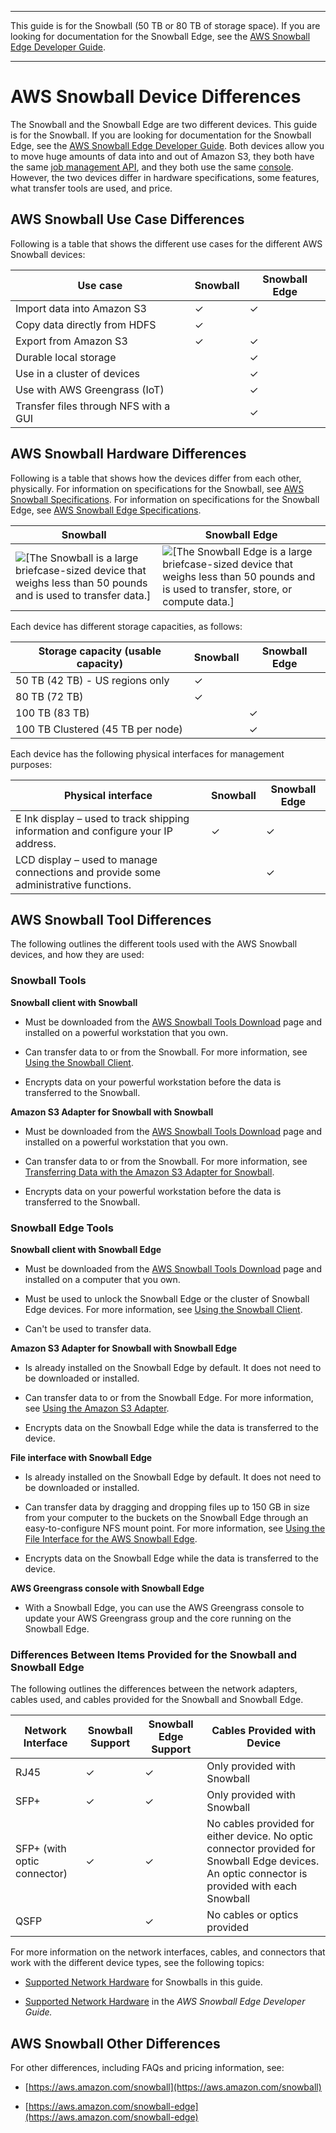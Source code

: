--------

This guide is for the Snowball \(50 TB or 80 TB of storage space\)\. If you are looking for documentation for the Snowball Edge, see the [AWS Snowball Edge Developer Guide](http://docs.aws.amazon.com/snowball/latest/developer-guide/whatisedge.html)\.

--------

# AWS Snowball Device Differences<a name="device-differences"></a>

The Snowball and the Snowball Edge are two different devices\. This guide is for the Snowball\. If you are looking for documentation for the Snowball Edge, see the [AWS Snowball Edge Developer Guide](http://docs.aws.amazon.com/snowball/latest/developer-guide/whatisedge.html)\. Both devices allow you to move huge amounts of data into and out of Amazon S3, they both have the same [job management API](http://docs.aws.amazon.com/snowball/latest/api-reference/api-reference.html), and they both use the same [console](https://console.aws.amazon.com/importexport)\. However, the two devices differ in hardware specifications, some features, what transfer tools are used, and price\.

## AWS Snowball Use Case Differences<a name="usecase-differences"></a>

Following is a table that shows the different use cases for the different AWS Snowball devices:


| Use case | Snowball | Snowball Edge | 
| --- | --- | --- | 
| Import data into Amazon S3 | ✓ | ✓ | 
| Copy data directly from HDFS | ✓ |  | 
| Export from Amazon S3 | ✓ | ✓ | 
| Durable local storage |  | ✓ | 
| Use in a cluster of devices |  | ✓ | 
| Use with AWS Greengrass \(IoT\) |  | ✓ | 
| Transfer files through NFS with a GUI |  | ✓ | 

## AWS Snowball Hardware Differences<a name="hardware-differences"></a>

Following is a table that shows how the devices differ from each other, physically\. For information on specifications for the Snowball, see [AWS Snowball Specifications](specifications.md)\. For information on specifications for the Snowball Edge, see [AWS Snowball Edge Specifications](http://docs.aws.amazon.com/snowball/latest/developer-guide/specifications.html)\.


| Snowball | Snowball Edge | 
| --- | --- | 
|  ![\[The Snowball is a large briefcase-sized device that weighs less than 50 pounds and is used to transfer data.\]](http://docs.aws.amazon.com/snowball/latest/ug/images/Snowball-closed-600w.png)  |  ![\[The Snowball Edge is a large briefcase-sized device that weighs less than 50 pounds and is used to transfer, store, or compute data.\]](http://docs.aws.amazon.com/snowball/latest/ug/images/SnowballEdgeAppliance.png)  | 

Each device has different storage capacities, as follows:


| Storage capacity \(usable capacity\) | Snowball | Snowball Edge | 
| --- | --- | --- | 
|  50 TB \(42 TB\) \- US regions only  | ✓ |  | 
|  80 TB \(72 TB\)  | ✓ |  | 
|  100 TB \(83 TB\)  |  | ✓ | 
|  100 TB Clustered \(45 TB per node\)  |  | ✓ | 

Each device has the following physical interfaces for management purposes:


| Physical interface | Snowball | Snowball Edge | 
| --- | --- | --- | 
| E Ink display – used to track shipping information and configure your IP address\. | ✓ | ✓ | 
| LCD display – used to manage connections and provide some administrative functions\. |  | ✓ | 

## AWS Snowball Tool Differences<a name="tool-differences"></a>

The following outlines the different tools used with the AWS Snowball devices, and how they are used:

### Snowball Tools<a name="tool-differences-snowball"></a>

**Snowball client with Snowball**

+ Must be downloaded from the [AWS Snowball Tools Download](http://aws.amazon.com/snowball/tools) page and installed on a powerful workstation that you own\.

+ Can transfer data to or from the Snowball\. For more information, see [Using the Snowball Client](using-client.md)\.

+ Encrypts data on your powerful workstation before the data is transferred to the Snowball\.

**Amazon S3 Adapter for Snowball with Snowball**

+ Must be downloaded from the [AWS Snowball Tools Download](http://aws.amazon.com/snowball/tools) page and installed on a powerful workstation that you own\.

+ Can transfer data to or from the Snowball\. For more information, see [Transferring Data with the Amazon S3 Adapter for Snowball](snowball-transfer-adapter.md)\.

+ Encrypts data on your powerful workstation before the data is transferred to the Snowball\.

### Snowball Edge Tools<a name="tool-differences-edge"></a>

**Snowball client with Snowball Edge**

+ Must be downloaded from the [AWS Snowball Tools Download](http://aws.amazon.com/snowball/tools) page and installed on a computer that you own\.

+ Must be used to unlock the Snowball Edge or the cluster of Snowball Edge devices\. For more information, see [Using the Snowball Client](http://docs.aws.amazon.com/snowball/latest/developer-guide/using-client.html)\.

+ Can't be used to transfer data\.

**Amazon S3 Adapter for Snowball with Snowball Edge**

+ Is already installed on the Snowball Edge by default\. It does not need to be downloaded or installed\.

+ Can transfer data to or from the Snowball Edge\. For more information, see [Using the Amazon S3 Adapter](http://docs.aws.amazon.com/snowball/latest/developer-guide/using-adapter.html)\.

+ Encrypts data on the Snowball Edge while the data is transferred to the device\.

**File interface with Snowball Edge**

+ Is already installed on the Snowball Edge by default\. It does not need to be downloaded or installed\.

+ Can transfer data by dragging and dropping files up to 150 GB in size from your computer to the buckets on the Snowball Edge through an easy\-to\-configure NFS mount point\. For more information, see [Using the File Interface for the AWS Snowball Edge](http://docs.aws.amazon.com/snowball/latest/developer-guide/using-fileinterface.html)\.

+ Encrypts data on the Snowball Edge while the data is transferred to the device\.

**AWS Greengrass console with Snowball Edge**

+ With a Snowball Edge, you can use the AWS Greengrass console to update your AWS Greengrass group and the core running on the Snowball Edge\.

### Differences Between Items Provided for the Snowball and Snowball Edge<a name="network-differences"></a>

The following outlines the differences between the network adapters, cables used, and cables provided for the Snowball and Snowball Edge\.


| Network Interface | Snowball Support | Snowball Edge Support | Cables Provided with Device | 
| --- | --- | --- | --- | 
| RJ45 | ✓ | ✓ | Only provided with Snowball | 
| SFP\+ | ✓ | ✓ | Only provided with Snowball | 
| SFP\+ \(with optic connector\) | ✓ | ✓ | No cables provided for either device\. No optic connector provided for Snowball Edge devices\. An optic connector is provided with each Snowball | 
| QSFP |   | ✓ | No cables or optics provided | 

For more information on the network interfaces, cables, and connectors that work with the different device types, see the following topics:

+ [Supported Network Hardware](specifications.md#network-hardware) for Snowballs in this guide\.

+ [Supported Network Hardware](http://docs.aws.amazon.com/snowball/latest/developer-guide/specifications.html#network-hardware) in the *AWS Snowball Edge Developer Guide\.*

## AWS Snowball Other Differences<a name="other-differences"></a>

For other differences, including FAQs and pricing information, see:

+ [https://aws.amazon.com/snowball](https://aws.amazon.com/snowball)

+ [https://aws.amazon.com/snowball-edge](https://aws.amazon.com/snowball-edge)